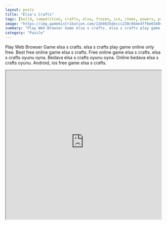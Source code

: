 ```yaml
---
layout: posts
title: "Elsa's Crafts"
tags: [build, competition, crafts, elsa, frozen, ice, items, powers, prize, queen, skills, free, online, games, oyna, game, free, games, play, play, games]
image: "https://img.gamedistribution.com/13d4635deccc230c944e4ff6e03404b5.jpg"
summary: "Play Web Browser Game elsa s crafts. elsa s crafts play game online only free. Best free online game elsa s crafts. Free online game elsa s crafts. elsa s crafts oyunu oyna. Bedava elsa s crafts oyunu oyna. Online bedava elsa s crafts oyunu. Android, ios free game elsa s crafts."
category: "Puzzle"
---
```


Play Web Browser Game elsa s crafts. elsa s crafts play game online only free. Best free online game elsa s crafts. Free online game elsa s crafts. elsa s crafts oyunu oyna. Bedava elsa s crafts oyunu oyna. Online bedava elsa s crafts oyunu. Android, ios free game elsa s crafts.

<iframe width="100%" height="480px;" src="https://flash.gamedistribution.com?game=13d4635deccc230c944e4ff6e03404b5"></iframe>